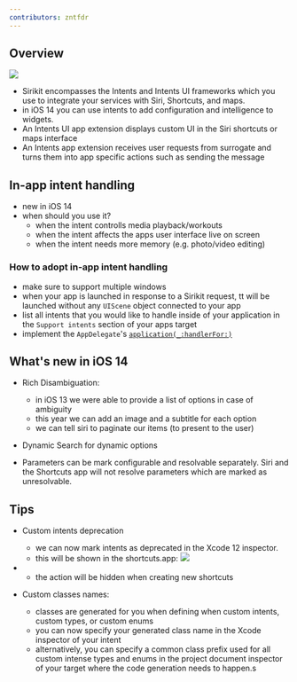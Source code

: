 ```yaml
---
contributors: zntfdr
---
```


## Overview

![][overviewImage]

- Sirikit encompasses the Intents and Intents UI frameworks which you use to integrate your services with Siri, Shortcuts, and maps. 
- in iOS 14 you can use intents to add configuration and intelligence to widgets. 
- An Intents UI app extension displays custom UI in the Siri shortcuts or maps interface
- An Intents app extension receives user requests from surrogate and turns them into app specific actions such as sending the message

## In-app intent handling

- new in iOS 14
- when should you use it?
  - when the intent controlls media playback/workouts
  - when the intent affects the apps user interface live on screen
  - when the intent needs more memory (e.g. photo/video editing)

### How to adopt in-app intent handling

- make sure to support multiple windows
- when your app is launched in response to a Sirikit request, tt will be launched without any `UIScene` object connected to your app
- list all intents that you would like to handle inside of your application in the `Support intents` section of your apps target
- implement the `AppDelegate`'s [`application(_:handlerFor:)`][application(_:handlerFor:)]

## What's new in iOS 14

- Rich Disambiguation:
  - in iOS 13 we were able to provide a list of options in case of ambiguity
  - this year we can add an image and a subtitle for each option
  - we can tell siri to paginate our items (to present to the user)

- Dynamic Search for dynamic options
- Parameters can be mark configurable and resolvable separately. Siri and the Shortcuts app will not resolve parameters which are marked as unresolvable.

## Tips

- Custom intents deprecation
  - we can now mark intents as deprecated in the Xcode 12 inspector.
  - this will be shown in the shortcuts.app:
![][deprecImage]

-  
  - the action will be hidden when creating new shortcuts

- Custom classes names:
  - classes are generated for you when defining when custom intents, custom types, or custom enums
  - you can now specify your generated class name in the Xcode inspector of your intent
  - alternatively, you can specify a common class prefix used for all custom intense types and enums in the project document inspector of your target where the code generation needs to happen.s

[overviewImage]: ../../../images/notes/wwdc20/10073/overview.png
[deprecImage]: ../../../images/notes/wwdc20/10073/deprec.png
[application(_:handlerFor:)]: https://developer.apple.com/documentation/uikit/uiapplicationdelegate/3548063-application